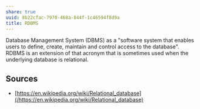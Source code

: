 ```yaml
---
share: true
uuid: 8b22cfac-7970-468a-844f-1c46594f8d9a
title: RDBMS
---
```

Database Management System (DBMS) as a "software system that enables users to define, create, maintain and control access to the database". RDBMS is an extension of that acronym that is sometimes used when the underlying database is relational.

## Sources

* [https://en.wikipedia.org/wiki/Relational_database](/https://en.wikipedia.org/wiki/Relational_database)